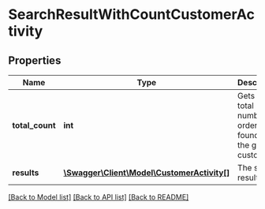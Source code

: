 # SearchResultWithCountCustomerActivity

## Properties
Name | Type | Description | Notes
------------ | ------------- | ------------- | -------------
**total_count** | **int** | Gets the total number of orders found for the given customer. | [optional] 
**results** | [**\Swagger\Client\Model\CustomerActivity[]**](CustomerActivity.md) | The search results | [optional] 

[[Back to Model list]](../README.md#documentation-for-models) [[Back to API list]](../README.md#documentation-for-api-endpoints) [[Back to README]](../README.md)


